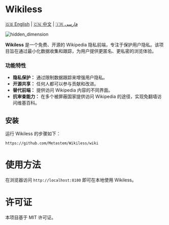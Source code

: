 # Wikiless

[🇬🇧 English](README.md) | [🇨🇳 中文](Chinese.md) | [🇮🇷 فارسی](Farsi.md)


![hidden_dimension](https://github.com/user-attachments/assets/4093053d-a7c4-45aa-8860-ea0f64a841e9)


**Wikiless** 是一个免费、开源的 Wikipedia 隐私前端，专注于保护用户隐私。该项目旨在通过最小化数据收集和跟踪，为用户提供更匿名、更私密的浏览体验。

### 功能特性
- **隐私保护：** 通过限制数据跟踪来增强用户隐私。
- **开源共享：** 任何人都可以参与贡献和改进。
- **替代前端：** 提供访问 Wikipedia 内容的不同界面。
- **抗审查能力：** 在多个被屏蔽国家提供访问 Wikipedia 的途径，实现免翻墙访问维基百科。

## 安装

运行 Wikiless 的步骤如下：

```
https://github.com/Metastem/Wikiless/wiki
```


# 使用方法

在浏览器访问 ```http://localhost:8180``` 即可在本地使用 Wikiless。


# 许可证

本项目基于 MIT 许可证。
